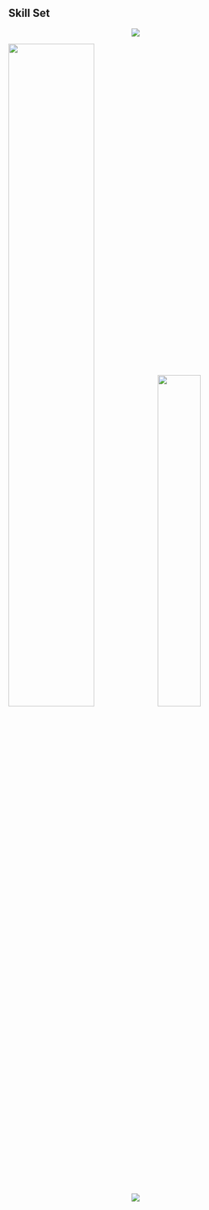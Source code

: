 ## Skill Set

<p align="center">
  <a href="https://skillicons.dev">
    <img
      src="https://skillicons.dev/icons?i=html,css,js,ts,cpp,cs,java,swift,elixir,py,django,php,laravel,react,next,vue,nuxt,angular,svelte,gatsby,astro,nodejs,deno,tailwind,materialui,threejs,mongodb,postgres,firebase,supabase,gcp,aws,azure&perline=11" />
  </a>
</p>

<p align=left>
<img algin="left" width="58%" src="https://github-readme-stats.vercel.app/api?username=techEdge3030&show_icons=true&cache_seconds=1800&count_private=true&disable_animations=false&title_color=B77EFF&icon_color=9640FF&text_color=fff&bg_color=30,220140,DB1DE5" />
<img width="41%" src="https://github-readme-stats.vercel.app/api/top-langs/?username=techEdge3030&layout=compact&cache_seconds=1800&langs_count=7&show_icons=true&title_color=B77EFF&icon_color=9640FF&text_color=fff&bg_color=30,DB1DE5,220140" />
</p>

<p align="center"><img src="https://readme-typing-svg.herokuapp.com/?lines=Web%20and%20Mobile%20;Correct%20Logic%20and%20high%20Creativety;High%20Coding%20level%20and%20Clean%20Code;Always%20learning%20new%20tech&font=Lobster&center=true&width=650&height=120&color=0194DD&vCenter=true&size=36"></p>
